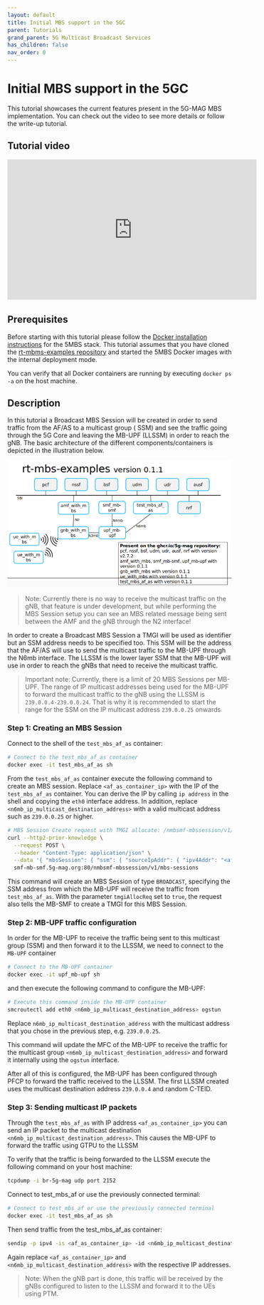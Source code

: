 ```yaml
---
layout: default
title: Initial MBS support in the 5GC
parent: Tutorials
grand_parent: 5G Multicast Broadcast Services
has_children: false
nav_order: 0
---
```


# Initial MBS support in the 5GC

This tutorial showcases the current features present in the 5G-MAG MBS implementation. You can check out the video to
see more details or follow the write-up tutorial.

## Tutorial video

<iframe width="560" height="315" src="https://www.youtube.com/embed/lJh2F0xXxpE?si=qtvABXQwNoHkaveH" title="YouTube video player" frameborder="0" allow="accelerometer; autoplay; clipboard-write; encrypted-media; gyroscope; picture-in-picture; web-share" referrerpolicy="strict-origin-when-cross-origin" allowfullscreen></iframe>

## Prerequisites

Before starting with this tutorial please follow
the [Docker installation instructions](https://github.com/5G-MAG/rt-mbs-examples?tab=readme-ov-file#running) for the
5MBS stack. This tutorial assumes that you have cloned
the [rt-mbms-examples repository](https://github.com/5G-MAG/rt-mbs-examples) and started the 5MBS Docker images with the
internal deployment mode.

You can verify that all Docker containers are running by executing `docker ps -a` on the host machine.

## Description

In this tutorial a Broadcast MBS Session will be created in order to send traffic from the AF/AS to a multicast group (
SSM) and see the traffic going through the 5G Core and leaving the MB-UPF (LLSSM) in order to reach the gNB. The basic
architecture of the different components/containers is depicted in the illustration below.

![5GUC Playback](../../../assets/images/5mbs/mbs-architecture-tutorial.png)


> Note: Currently there is no way to receive the multicast traffic on the gNB, that feature is under development, but
> while performing the MBS Session setup you can see an MBS related message being sent between the AMF and the gNB
> through
> the N2 interface!

In order to create a Broadcast MBS Session a TMGI will be used as identifier but an SSM address needs to be specified
too. This SSM will be the address that the AF/AS will use to send the multicast traffic to the MB-UPF through the N6mb
interface. The LLSSM is the lower layer SSM that the MB-UPF will use in order to reach the gNBs that need to receive the
multicast traffic.

> Important note: Currently, there is a limit of 20 MBS Sessions per MB-UPF. The range of IP multicast addresses being
> used for the MB-UPF to forward the multicast traffic to the gNB using the LLSSM is `239.0.0.4-239.0.0.24`. That is why
> it is recommended to start the range for the SSM on the IP multicast address `239.0.0.25` onwards

### Step 1: Creating an MBS Session

Connect to the shell of the `test_mbs_af_as` container:

```bash
# Connect to the test_mbs_af_as container
docker exec -it test_mbs_af_as sh
```

From the `test_mbs_af_as` container execute the following command to create an MBS session.
Replace `<af_as_container_ip>` with the IP of the `test_mbs_af_as` container. You can derive the IP by
calling `ip address` in the shell and copying the `eth0` interface address. In addition,
replace `<n6mb_ip_multicast_destination_address>`  with a valid multicast address such as `239.0.0.25` or higher.

```bash
# MBS Session Create request with TMGI allocate: /nmbsmf-mbssession/v1/mbs-sessions with multicast source
curl --http2-prior-knowledge \
  --request POST \
  --header "Content-Type: application/json" \
  --data '{ "mbsSession": { "ssm": { "sourceIpAddr": { "ipv4Addr": "<af_as_container_ip>" }, "destIpAddr": { "ipv4Addr": "<n6mb_ip_multicast_destination_address>" } },"tmgiAllocReq": true, "serviceType":"BROADCAST" } }' \
  smf-mb-smf.5g-mag.org:80/nmbsmf-mbssession/v1/mbs-sessions
```

This command will create an MBS Session of type `BROADCAST`, specifying the SSM address from which the MB-UPF will
receive the traffic from `test_mbs_af_as`. With the parameter `tmgiAllocReq` set to `true`, the request also tells the
MB-SMF
to create a TMGI for this MBS Session.

### Step 2: MB-UPF traffic configuration

In order for the MB-UPF to receive the traffic being sent to this multicast group (SSM) and then forward it to the
LLSSM, we need to connect to the `MB-UPF` container

```bash
# Connect to the MB-UPF container
docker exec -it upf_mb-upf sh
```

and then execute the following command to configure the MB-UPF:

```bash
# Execute this command inside the MB-UPF container
smcroutectl add eth0 <n6mb_ip_multicast_destination_address> ogstun
```

Replace `n6mb_ip_multicast_destination_address` with the multicast address that you chose in the previous step,
e.g. `239.0.0.25`.

This command will update the MFC of the MB-UPF to receive the traffic for the multicast
group `<n6mb_ip_multicast_destination_address>` and forward it internally using the `ogstun` interface.

After all of this is configured, the MB-UPF has been configured through PFCP to forward the traffic received to the
LLSSM. The first LLSSM created uses the multicast destination address `239.0.0.4` and random C-TEID.

### Step 3: Sending multicast IP packets

Through the `test_mbs_af_as` with IP address `<af_as_container_ip>` you can send an IP packet to the multicast
destination `<n6mb_ip_multicast_destination_address>`. This causes the MB-UPF to forward the traffic using GTPU to the
LLSSM

To verify that the traffic is being forwarded to the LLSSM execute the following command on your host machine:

```bash
tcpdump -i br-5g-mag udp port 2152
```

Connect to test_mbs_af or use the previously connected terminal:

```bash
# Connect to test_mbs_af or use the previously connected terminal
docker exec -it test_mbs_af_as sh
```

Then send traffic from the test_mbs_af_as container:

```bash
sendip -p ipv4 -is <af_as_container_ip> -id <n6mb_ip_multicast_destination_address> upf-mb-upf.5g-mag.org
```

Again replace `<af_as_container_ip>` and `<n6mb_ip_multicast_destination_address>` with the respective IP addresses.

> Note: When the gNB part is done, this traffic will be received by the gNBs configured to listen to the LLSSM and
> forward it to the UEs using PTM.
